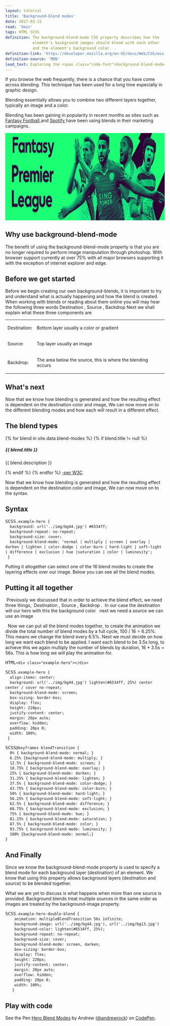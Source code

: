 ```yaml
---
layout: tutorial
title: 'Background-blend modes'
date: 2017-03-15
read: '5min'
tags: HTML SCSS
definition: The background-blend-mode CSS property describes how the 
            element's background images should blend with each other 
            and the element's background color. .
definition-link: 'https://developer.mozilla.org/en-US/docs/Web/CSS/mix-blend-mode'
definition-source: 'MDN'
lead_text: Exploring the <span class="code-font">background-blend-mode</span> Property
---
```


<div class="tutorial-body">

   <p class="tutorial-paragraph">
      If you browse the web frequently, there is a chance that you have 
      come across blending. This technique has been used for a long time
      especially in graphic design.
   </p>
   
   <p class="tutorial-paragraph">
      Blending essentially allows you to combine two different layers 
      together, typically an image and a color.
   </p>
   
   <p class="tutorial-paragraph">
      Blending has been gaining in popularity in recent months as sites
      such as <a href="#"> Fantasy Football </a> and <a href="#"> Spotify </a>
      have been using blends in their marketing campaigns.
   </p>    
   
   <div class='reference-image'>
     <img src="../img/fantasy-football.jpg">
   </div>

   <h2 class="tutorial-section-heading"> Why use 
     <span class="code-font">
      background-blend-mode
     </span>
   </h2>
   <p class="tutorial-paragraph">
    The benefit of using the <span class="code-font">background-blend-mode</span> property is that you
    are no longer required to perform image manipulation through photoshop.
    With browser support currently at over 75% with all major browsers supporting
    it with the exception of internet explorer and edge.
   </p>
   
   <h2 class="tutorial-section-heading"> Before we get started </h2>
   <p class="tutorial-paragraph">
    Before we begin creating our own background-blends, it is important 
    to try and understand what is actually happening and how the blend is created.
    When working with blends or reading about them online you will may 
    hear the following three words 
      <span class="underline-definition"> Destination </span>,
      <span class="underline-definition"> Source </span>, 
      <span class="underline-definition"> Backdrop </span>
      Next we shall explain what these three components are
   </p>
   
   <div class="definition-wrapper">
   <table class="definition-list">
    <tr>
      <td><p>Destination:</p></td>
      <td><p class="tutorial-paragraph">Bottom layer usually a color or gradient</p></td>
    </tr>
    <tr>
      <td><p>Source:</p></td>
      <td><p class="tutorial-paragraph">Top layer usually an image</p></td>
    </tr>
    <tr>
      <td><p>Backdrop:</p></td>
      <td><p class="tutorial-paragraph">The area below the source, this is where the blending occurs</p></td>
    </tr>
   </table>
  </div>

   <h2 class="tutorial-section-heading"> What's next </h2>
   <p class="tutorial-paragraph">
     Now that we know how blending is generated and how the resulting effect
     is dependent on the destination color and image,
     We can now move on to the different blending modes and how each will result in a different effect.
  </p>
  
 <h2 class="tutorial-section-heading"> The blend types </h2>
   <div class="blend-type">
      {% for blend in site.data.blend-modes %}
      {% if blend.title != null %}
        <h5 class="blend-list-title"> {{ blend.title }} </h5>
        <p class="blend-list-description"> {{ blend.description }} </p>
      {% endif %}
      {% endfor %}
      <a class="author-link" href='https://drafts.fxtf.org/compositing-1/#blending'>
        -per W3C
      </a>
   </div>


 <p class="tutorial-paragraph">
   Now that we know how blending is generated and how the resulting effect
   is dependent on the destination color and image,
   We can now move on to the syntax.
</p>

 <h2 class="tutorial-section-heading"> Syntax </h2>
<div class='code-container'>
<pre class='code code-css'><label>SCSS</label><code>.example-hero {
  background: url('../img/bg44.jpg') #6534ff;
  background-repeat: no-repeat;
  background-size: cover;
  background-blend-mode: 'normal | multiply | screen | overlay | darken | lighten | color-dodge | color-burn | hard-light | soft-light | difference | exclusion | hue |saturation | color | luminosity';
 }</code></pre></div>   
  
   
<p class="tutorial-paragraph">
  Putting it altogether can select one of the 16 blend modes to create 
  the layering effects over our image. Below you can see all the blend
  modes.
</p>

<h2 class="tutorial-section-heading"> Putting it all together </h2>
<div class="example-post">
<p class="tutorial-paragraph"> Previously we discussed that in order to achieve the blend effect, we need three things, 
<span> Destination </span>,<span> Source </span>,<span> Backdrop </span>.  
 In our case the destination will our hero with this the background color <span class="box"></span>  next we need a source we can use an image
 </p>   
 </div>
 <div class="example-hero"> </div>
 
 
<p class="tutorial-paragraph">
  Now we can put all the blend modes together, to create the animation 
we divide the total number of blend modes by a full cycle, 100 / 16 = 6.25%. 
This means we change the blend every 6.5%. Next we must decide on how long we
want each blend to be applied. I want each blend to be 3.5s long, to achieve this we
again multiply the number of blends by duration, 16 * 3.5s = 56s. This is how long we will
play the animation for.
</p>

 
   <div class="example-hero-container">
      <div class="caption"></div>
   </div>
    
<div class="code-container">
<pre class="code code-html"><label>HTML</label><code>&lt;div class="example-hero"&gt;&lt;/div&gt;</code></pre>
<pre class="code code-css"><label>SCSS</label><code>.example-hero {
  align-items: center;
  background: url('../img/bg44.jpg') lighten(#6534ff, 25%) center center / cover no-repeat;
  background-blend-mode: screen;
  box-sizing: border-box;
  display: flex;
  height: 220px;
  justify-content: center;
  margin: 20px auto;
  overflow: hidden;
  padding: 20px 0;
  width: 100%;
 }</code></pre>
 
<pre class="code code-css"><label>SCSS</label><code><span class="keyframe">@keyframes</span> blendTransition {
  0% { background-blend-mode: normal; }
  6.25% {background-blend-mode: multiply; }
  12.5% { background-blend-mode: screen; }
  18.75% { background-blend-mode: overlay; }
  25% { background-blend-mode: darken; }
  31.25% { background-blend-mode: lighten; }
  37.5% { background-blend-mode: color-dodge; }
  43.75% { background-blend-mode: color-burn; }
  50% { background-blend-mode: hard-light; }
  56.25% { background-blend-mode: soft-light; }
  62.5% { background-blend-mode: difference; }
  68.75% { background-blend-mode: exclusion; }
  75% { background-blend-mode: hue; }
  81.25% { background-blend-mode: saturation; }
  87.5% { background-blend-mode: color; }
  93.75% { background-blend-mode: luminosity; }
  100% {background-blend-mode: normal;}
}</code></pre>


</div> 
  
 <h2 class="tutorial-section-heading"> And Finally </h2>
 <p class="tutorial-paragraph">
 Since we know the background-blend-mode property is used to specify 
 a blend mode for each background layer (destination) of an element.
 We know that using this property allows background layers (destination and source) 
 to be blended together.
 </p>
 
  <p class="tutorial-paragraph">
  What we are yet to discuss is what happens when more than one 
  source is provided. Background blends treat multiple sources
  in the same order as images are treated by the background-image property.
  </p>
  
  <div class="code-container">
  <pre class="code code-css"><label>SCSS</label><code>.example-hero-double-blend {
    animation: multipleBlendTransition 56s infinite;
    background-image: url('../img/bg44.jpg'), url('../img/bg13.jpg')
    background-color: lighten(#6534ff, 25%);
    background-repeat: no-repeat;
    background-size: cover;
    background-blend-mode: screen, darken;
    box-sizing: border-box;
    display: flex;
    height: 220px;
    justify-content: center;
    margin: 20px auto;
    overflow: hidden;
    padding: 20px 0;
    width: 100%;
   }</code></pre>
</div>


<div class="example-hero-multiple-blend"></div>


<h2 class="tutorial-section-heading"> Play with code </h2>
<div class="codepen-wrapper">
<p data-height="265" data-theme-id="dark" data-slug-hash="qrPoaE" data-default-tab="result" data-user="andrewrock" data-embed-version="2" data-pen-title="Hero Blend Modes" class="codepen">See the Pen <a href="https://codepen.io/andrewrock/pen/qrPoaE/">Hero Blend Modes</a> by Andrew (<a href="http://codepen.io/andrewrock">@andrewrock</a>) on <a href="http://codepen.io">CodePen</a>.</p>
<script async src="https://production-assets.codepen.io/assets/embed/ei.js"></script>
</div>

</div>
